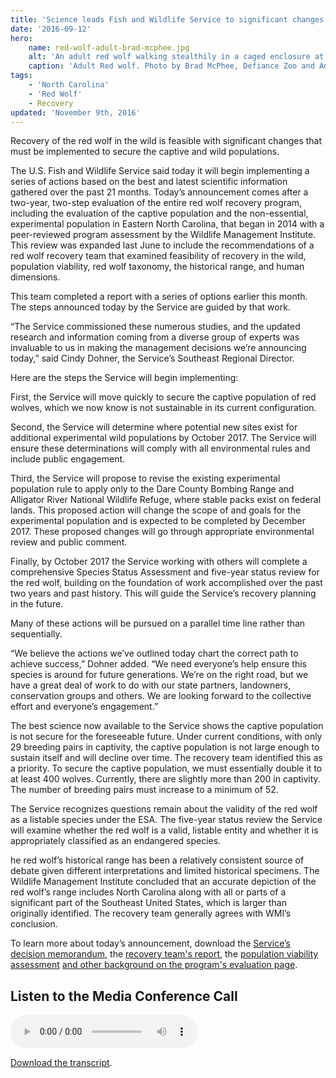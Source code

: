 ```yaml
---
title: 'Science leads Fish and Wildlife Service to significant changes for red wolf recovery'
date: '2016-09-12'
hero:
    name: red-wolf-adult-brad-mcphee.jpg
    alt: 'An adult red wolf walking stealthily in a caged enclosure at the zoo.'
    caption: 'Adult Red wolf. Photo by Brad McPhee, Defiance Zoo and Aquarium.'
tags:
    - 'North Carolina'
    - 'Red Wolf'
    - Recovery
updated: 'November 9th, 2016'
---
```

Recovery of the red wolf in the wild is feasible with significant changes that must be implemented to secure the captive and wild populations.

The U.S. Fish and Wildlife Service said today it will begin implementing a series of actions based on the best and latest scientific information gathered over the past 21 months. Today’s announcement comes after a two-year, two-step evaluation of the entire red wolf recovery program, including the evaluation of the captive population and the non-essential, experimental population in Eastern North Carolina, that began in 2014 with a peer-reviewed program assessment by the Wildlife Management Institute. This review was expanded last June to include the recommendations of a red wolf recovery team that examined feasibility of recovery in the wild, population viability, red wolf taxonomy, the historical range, and human dimensions.

This team completed a report with a series of options earlier this month. The steps announced today by the Service are guided by that work.

“The Service commissioned these numerous studies, and the updated research and information coming from a diverse group of experts was invaluable to us in making the management decisions we’re announcing today,” said Cindy Dohner, the Service’s Southeast Regional Director.

Here are the steps the Service will begin implementing:

First, the Service will move quickly to secure the captive population of red wolves, which we now know is not sustainable in its current configuration.

Second, the Service will determine where potential new sites exist for additional experimental wild populations by October 2017\. The Service will ensure these determinations will comply with all environmental rules and include public engagement.

Third, the Service will propose to revise the existing experimental population rule to apply only to the Dare County Bombing Range and Alligator River National Wildlife Refuge, where stable packs exist on federal lands. This proposed action will change the scope of and goals for the experimental population and is expected to be completed by December 2017\. These proposed changes will go through appropriate environmental review and public comment.

Finally, by October 2017 the Service working with others will complete a comprehensive Species Status Assessment and five-year status review for the red wolf, building on the foundation of work accomplished over the past two years and past history. This will guide the Service’s recovery planning in the future.

Many of these actions will be pursued on a parallel time line rather than sequentially.

“We believe the actions we’ve outlined today chart the correct path to achieve success,” Dohner added. “We need everyone’s help ensure this species is around for future generations. We’re on the right road, but we have a great deal of work to do with our state partners, landowners, conservation groups and others. We are looking forward to the collective effort and everyone’s engagement.”

The best science now available to the Service shows the captive population is not secure for the foreseeable future. Under current conditions, with only 29 breeding pairs in captivity, the captive population is not large enough to sustain itself and will decline over time. The recovery team identified this as a priority. To secure the captive population, we must essentially double it to at least 400 wolves. Currently, there are slightly more than 200 in captivity. The number of breeding pairs must increase to a minimum of 52.

The Service recognizes questions remain about the validity of the red wolf as a listable species under the ESA. The five-year status review the Service will examine whether the red wolf is a valid, listable entity and whether it is appropriately classified as an endangered species.

he red wolf’s historical range has been a relatively consistent source of debate given different interpretations and limited historical specimens. The Wildlife Management Institute concluded that an accurate depiction of the red wolf’s range includes North Carolina along with all or parts of a significant part of the Southeast United States, which is larger than originally identified. The recovery team generally agrees with WMI’s conclusion.

To learn more about today’s announcement, download the [Service’s decision memorandum](https://fws.gov/redwolf/docs/recommended-decisions-in-response-to-red-wolf-recovery-program-evaluation.pdf), the [recovery team's report](https://fws.gov/redwolf/docs/red-wolf-recovery-team-recommendations-facilitated-by-group-solutions-inc.pdf), the [population viability assessment](https://fws.gov/redwolf/docs/red-wolf-population-viability-analysis-faust-et-al-2016.pdf) [and other background on the program's evaluation page](https://www.fws.gov/redwolf/evaluation.html).

## Listen to the Media Conference Call

<audio src="https://fws.gov/southeast/audio/red-wolf-announcement-media-call-09122016.mp3" controls="">

Your browser does not support the `audio` element. [](https://fws.gov/southeast/audio/red-wolf-announcement-media-call-09122016.mp3)Download the mp3 instead.

</audio>

[Download the transcript](https://fws.gov/southeast/audio/transcripts/red-wolf-announcement-09122016.pdf).
